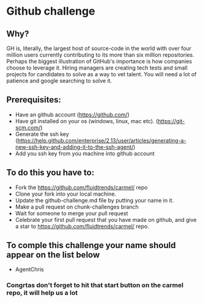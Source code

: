 # Github challenge
## Why?
GH is, literally, the largest host of source-code in the world with over four million users currently contributing to its more than six million repositories. Perhaps the biggest illustration of GitHub's importance is how companies choose to leverage it. Hiring managers are creating tech tests and small projects for candidates to solve as a way to vet talent.
You will need a lot of patience and google searching to solve it.
## Prerequisites:
* Have an github account (https://github.com/)
* Have git installed on your os (windows, linux, mac etc). (https://git-scm.com/)
* Generate the ssh key (https://help.github.com/enterprise/2.13/user/articles/generating-a-new-ssh-key-and-adding-it-to-the-ssh-agent/)
* Add you ssh key from you machine into github account

## To do this you have to:
* Fork the https://github.com/fluidtrends/carmel/ repo
* Clone your fork into your local machine.
* Update the github-challenge.md file by putting your name in it.
* Make a pull request on chunk-challenges branch
* Wait for someone to merge your pull request
* Celebrate your first pull request that you have made on github, and give a star to https://github.com/fluidtrends/carmel/ repo.

## To comple this challenge your name should appear on the list below
* AgentChris

### Congrtas don't forget to hit that start button on the carmel repo, it will help us a lot
